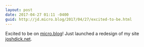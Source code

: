 ```yaml
---
layout: post
date: 2017-04-27 01:11 -0400
guid: http://jd.micro.blog/2017/04/27/excited-to-be.html
---
```

Excited to be on [micro.blog](https://jd.micro.blog)! Just launched a redesign of my site [joshdick.net](https://joshdick.net).
